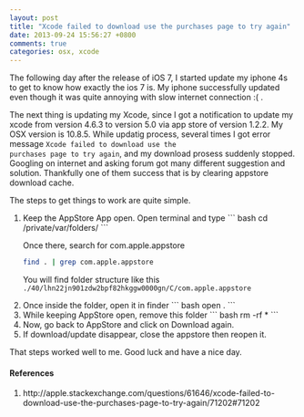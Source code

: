 ```yaml
---
layout: post
title: "Xcode failed to download use the purchases page to try again"
date: 2013-09-24 15:56:27 +0800
comments: true
categories: osx, xcode
---
```

The following day after the release of iOS 7, I started update my iphone 4s to get to know how exactly the ios 7 is. My iphone successfully updated even though it was quite annoying with slow internet connection :( .

The next thing is updating my Xcode, since I got a notification to update my xcode from version 4.6.3 to version 5.0 via app store of version 1.2.2. My OSX version is 10.8.5.
While updatig process, several times I got error message <code>Xcode failed to download use the purchases page to try again</code>, and my download prosess suddenly stopped. Googling on internet and asking forum got many different suggestion and solution. Thankfully one of them success that is by clearing appstore download cache.

The steps to get things to work are quite simple.

<ol>
<li>
Keep the AppStore App open. Open terminal and type
``` bash
cd /private/var/folders/
```

Once there, search for com.apple.appstore
``` bash
find . | grep com.apple.appstore
```
You will find folder structure like this <code>./40/lhn22jn901zdw2bpf82hkggw0000gn/C/com.apple.appstore</code>

</li>

<li>
Once inside the folder, open it in finder
``` bash
open .
```
</li>
<li>
While keeping AppStore open, remove this folder
``` bash
rm -rf *
```
</li>
<li>
Now, go back to AppStore and click on Download again.
</li>
<li>
If download/update disappear, close the appstore then reopen it.
 </li>
</ol>

That steps worked well to me. Good luck and have a nice day.

<h4>References</h4>
<ol type="1">
  <li>http://apple.stackexchange.com/questions/61646/xcode-failed-to-download-use-the-purchases-page-to-try-again/71202#71202</li>
</ol>
